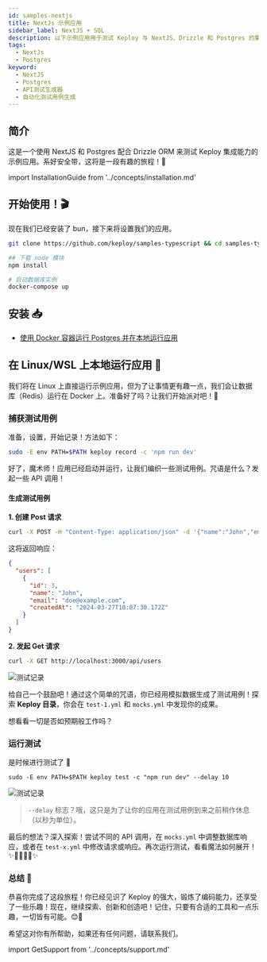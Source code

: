 ```yaml
---
id: samples-nextjs
title: NextJs 示例应用
sidebar_label: NextJS + SQL
description: 以下示例应用用于测试 Keploy 与 NextJS、Drizzle 和 Postgres 的集成能力。
tags:
  - NextJs
  - Postgres
keyword:
  - NextJS
  - Postgres
  - API测试生成器
  - 自动化测试用例生成
---
```


## 简介

这是一个使用 NextJS 和 Postgres 配合 Drizzle ORM 来测试 Keploy 集成能力的示例应用。系好安全带，这将是一段有趣的旅程！🎢

import InstallationGuide from '../concepts/installation.md'

<InstallationGuide/>

## 开始使用！🎬

现在我们已经安装了 bun，接下来将设置我们的应用。

```bash
git clone https://github.com/keploy/samples-typescript && cd samples-typscript/nextjs-postgres

## 下载 node 模块
npm install

# 启动数据库实例
docker-compose up
```

## 安装 📥

- [使用 Docker 容器运行 Postgres 并在本地运行应用](#在-linuxwsl-上本地运行应用-)

## 在 Linux/WSL 上本地运行应用 🐧

我们将在 Linux 上直接运行示例应用，但为了让事情更有趣一点，我们会让数据库（Redis）运行在 Docker 上。准备好了吗？让我们开始派对吧！🎉

### 捕获测试用例

准备，设置，开始记录！方法如下：

```bash
sudo -E env PATH=$PATH keploy record -c 'npm run dev'
```

好了，魔术师！应用已经启动并运行，让我们编织一些测试用例。咒语是什么？发起一些 API 调用！

#### 生成测试用例

**1. 创建 Post 请求**

```sh
curl -X POST -H "Content-Type: application/json" -d '{"name":"John","email":"doe@example.com"}' http://localhost:3000/api/users
```

这将返回响应：

```json
{
  "users": [
    {
      "id": 3,
      "name": "John",
      "email": "doe@example.com",
      "createdAt": "2024-03-27T10:07:30.172Z"
    }
  ]
}
```

**2. 发起 Get 请求**

```sh
curl -X GET http://localhost:3000/api/users
```

![测试记录](../../../static/img/nextjs-postgres-record.png)

给自己一个鼓励吧！通过这个简单的咒语，你已经用模拟数据生成了测试用例！探索 **Keploy 目录**，你会在 `test-1.yml` 和 `mocks.yml` 中发现你的成果。

想看看一切是否如预期般工作吗？

### 运行测试

是时候进行测试了 🧪

```shell
sudo -E env PATH=$PATH keploy test -c "npm run dev" --delay 10
```

![测试记录](../../../static/img/nextjs-postgres-test.png)

> `--delay` 标志？哦，这只是为了让你的应用在测试用例到来之前稍作休息（以秒为单位）。

最后的想法？深入探索！尝试不同的 API 调用，在 `mocks.yml` 中调整数据库响应，或者在 `test-x.yml` 中修改请求或响应。再次运行测试，看看魔法如何展开！✨👩‍💻👨‍💻✨

### 总结 🎉

恭喜你完成了这段旅程！你已经见识了 Keploy 的强大，锻炼了编码能力，还享受了一些乐趣！现在，继续探索、创新和创造吧！记住，只要有合适的工具和一点乐趣，一切皆有可能。😊🚀

希望这对你有所帮助，如果还有任何问题，请联系我们。

import GetSupport from '../concepts/support.md'

<GetSupport/>
